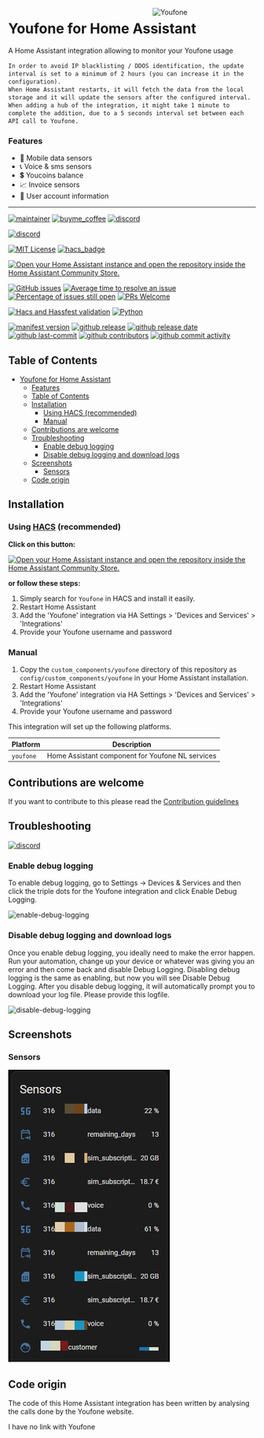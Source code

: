 <img src="https://github.com/geertmeersman/youfone/raw/main/images/brand/logo.png"
     alt="Youfone"
     align="right"
     style="width: 200px;margin-right: 10px;" />

# Youfone for Home Assistant

A Home Assistant integration allowing to monitor your Youfone usage

```text
In order to avoid IP blacklisting / DDOS identification, the update interval is set to a minimum of 2 hours (you can increase it in the configuration).
When Home Assistant restarts, it will fetch the data from the local storage and it will update the sensors after the configured interval.
When adding a hub of the integration, it might take 1 minute to complete the addition, due to a 5 seconds interval set between each API call to Youfone.
```

### Features

- 📱 Mobile data sensors
- 📞 Voice & sms sensors
- 💲 Youcoins balance
- 📈 Invoice sensors
- 👱 User account information

---

<!-- [START BADGES] -->
<!-- Please keep comment here to allow auto update -->

[![maintainer](https://img.shields.io/badge/maintainer-Geert%20Meersman-green?style=for-the-badge&logo=github)](https://github.com/geertmeersman)
[![buyme_coffee](https://img.shields.io/badge/Buy%20me%20an%20Omer-donate-yellow?style=for-the-badge&logo=buymeacoffee)](https://www.buymeacoffee.com/geertmeersman)
[![discord](https://img.shields.io/discord/1094977038269546576?style=for-the-badge&logo=discord)](https://discord.gg/JpjHptEN2D)

[![discord](http://invidget.switchblade.xyz/JpjHptEN2D)](https://discord.gg/JpjHptEN2D)

[![MIT License](https://img.shields.io/github/license/geertmeersman/youfone?style=flat-square)](https://github.com/geertmeersman/youfone/blob/master/LICENSE)
[![hacs_badge](https://img.shields.io/badge/HACS-Default-41BDF5.svg?style=flat-square)](https://github.com/hacs/integration)

[![Open your Home Assistant instance and open the repository inside the Home Assistant Community Store.](https://my.home-assistant.io/badges/hacs_repository.svg?style=flat-square)](https://my.home-assistant.io/redirect/hacs_repository/?owner=geertmeersman&repository=youfone&category=integration)

[![GitHub issues](https://img.shields.io/github/issues/geertmeersman/youfone)](https://github.com/geertmeersman/youfone/issues)
[![Average time to resolve an issue](http://isitmaintained.com/badge/resolution/geertmeersman/youfone.svg)](http://isitmaintained.com/project/geertmeersman/youfone)
[![Percentage of issues still open](http://isitmaintained.com/badge/open/geertmeersman/youfone.svg)](http://isitmaintained.com/project/geertmeersman/youfone)
[![PRs Welcome](https://img.shields.io/badge/PRs-Welcome-brightgreen.svg)](https://github.com/geertmeersman/youfone/pulls)

[![Hacs and Hassfest validation](https://github.com/geertmeersman/youfone/actions/workflows/validate.yml/badge.svg)](https://github.com/geertmeersman/youfone/actions/workflows/validate.yml)
[![Python](https://img.shields.io/badge/Python-FFD43B?logo=python)](https://github.com/geertmeersman/youfone/search?l=python)

[![manifest version](https://img.shields.io/github/manifest-json/v/geertmeersman/youfone/master?filename=custom_components%2Fyoufone%2Fmanifest.json)](https://github.com/geertmeersman/youfone)
[![github release](https://img.shields.io/github/v/release/geertmeersman/youfone?logo=github)](https://github.com/geertmeersman/youfone/releases)
[![github release date](https://img.shields.io/github/release-date/geertmeersman/youfone)](https://github.com/geertmeersman/youfone/releases)
[![github last-commit](https://img.shields.io/github/last-commit/geertmeersman/youfone)](https://github.com/geertmeersman/youfone/commits)
[![github contributors](https://img.shields.io/github/contributors/geertmeersman/youfone)](https://github.com/geertmeersman/youfone/graphs/contributors)
[![github commit activity](https://img.shields.io/github/commit-activity/y/geertmeersman/youfone?logo=github)](https://github.com/geertmeersman/youfone/commits/main)

<!-- [END BADGES] -->

## Table of Contents

- [Youfone for Home Assistant](#youfone-for-home-assistant)
  - [Features](#features)
  - [Table of Contents](#table-of-contents)
  - [Installation](#installation)
    - [Using HACS (recommended)](#using-hacs-recommended)
    - [Manual](#manual)
  - [Contributions are welcome](#contributions-are-welcome)
  - [Troubleshooting](#troubleshooting)
    - [Enable debug logging](#enable-debug-logging)
    - [Disable debug logging and download logs](#disable-debug-logging-and-download-logs)
  - [Screenshots](#screenshots)
    - [Sensors](#sensors)
  - [Code origin](#code-origin)

## Installation

### Using [HACS](https://hacs.xyz/) (recommended)

**Click on this button:**

[![Open your Home Assistant instance and open the repository inside the Home Assistant Community Store.](https://my.home-assistant.io/badges/hacs_repository.svg?style=flat-square)](https://my.home-assistant.io/redirect/hacs_repository/?owner=geertmeersman&repository=youfone&category=integration)

**or follow these steps:**

1. Simply search for `Youfone` in HACS and install it easily.
2. Restart Home Assistant
3. Add the 'Youfone' integration via HA Settings > 'Devices and Services' > 'Integrations'
4. Provide your Youfone username and password

### Manual

1. Copy the `custom_components/youfone` directory of this repository as `config/custom_components/youfone` in your Home Assistant installation.
2. Restart Home Assistant
3. Add the 'Youfone' integration via HA Settings > 'Devices and Services' > 'Integrations'
4. Provide your Youfone username and password

This integration will set up the following platforms.

| Platform  | Description                                      |
| --------- | ------------------------------------------------ |
| `youfone` | Home Assistant component for Youfone NL services |

## Contributions are welcome

If you want to contribute to this please read the [Contribution guidelines](CONTRIBUTING.md)

## Troubleshooting

[![discord](http://invidget.switchblade.xyz/JpjHptEN2D)](https://discord.gg/JpjHptEN2D)

### Enable debug logging

To enable debug logging, go to Settings -> Devices & Services and then click the triple dots for the Youfone integration and click Enable Debug Logging.

![enable-debug-logging](https://raw.githubusercontent.com/geertmeersman/youfone/main/images/screenshots/enable-debug-logging.gif)

### Disable debug logging and download logs

Once you enable debug logging, you ideally need to make the error happen. Run your automation, change up your device or whatever was giving you an error and then come back and disable Debug Logging. Disabling debug logging is the same as enabling, but now you will see Disable Debug Logging. After you disable debug logging, it will automatically prompt you to download your log file. Please provide this logfile.

![disable-debug-logging](https://raw.githubusercontent.com/geertmeersman/youfone/main/images/screenshots/disable-debug-logging.gif)

## Screenshots

### Sensors

![Sensors](https://github.com/geertmeersman/youfone/raw/main/images/screenshots/sensors.png)

## Code origin

The code of this Home Assistant integration has been written by analysing the calls done by the Youfone website.

I have no link with Youfone
